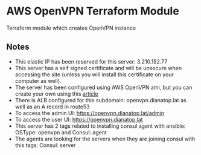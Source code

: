 # AWS OpenVPN Terraform Module

Terraform module which creates OpenVPN instance

## Notes

- This elastic IP has been reserved for this server: 3.210.152.77
- This server has a self signed certificate and will be unsecure when accessing the site (unless you will install this certificate on your computer as well).
- The server has been configured using AWS OpenVPN ami, but you can create your own using this [article](https://www.digitalocean.com/community/tutorials/how-to-set-up-and-configure-an-openvpn-server-on-ubuntu-22-04)
- There is ALB configured for this subdomain: openvpn.dianatop.lat as well as an A record in route53
- To access the admin UI: https://openvpn.dianatop.lat/admin
- To access the user UI: https://openvpn.dianatop.lat
- This server has 2 tags related to installing consul agent with ansible: OSType: openvpn and Consul: agent
- The agents are looking for the servers when they are joining consul with this tags: Consul: server

